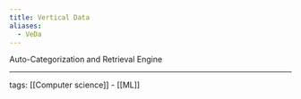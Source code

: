 ```yaml
---
title: Vertical Data
aliases:
  - VeDa
---
```


Auto-Categorization and Retrieval Engine  

---

tags: [[Computer science]] - [[ML]]